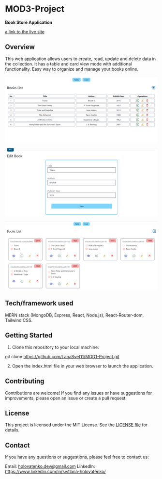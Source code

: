 # MOD3-Project

**Book Store Application**

[a link to the live site](https://mod3-project-ayzi.onrender.com)

## Overview

This web application allows users to create, read, update and delete data in the collection. It has a table and card view mode with additional functionality. Easy way to organize and manage your books online.

![Screenshot](./Screenshot1.png)

![Screenshot](./Screenshot2.png)

![Screenshot](./Screenshot3.png)

## Tech/framework used

MERN stack (MongoDB, Express, React, Node.js), React-Router-dom, Tailwind CSS.

## Getting Started

1. Clone this repository to your local machine:

git clone https://github.com/LanaSvet11/MOD1-Project.git

2. Open the index.html file in your web browser to launch the application.

## Contributing

Contributions are welcome! If you find any issues or have suggestions for improvements, please open an issue or create a pull request.

## License

This project is licensed under the MIT License. See the [LICENSE file](./MIT%20License.txt) for details.

## Contact

If you have any questions or suggestions, please feel free to contact us:

Email: holovatenko.dev@gmail.com
LinkedIn: https://www.linkedin.com/in/svitlana-holovatenko/
